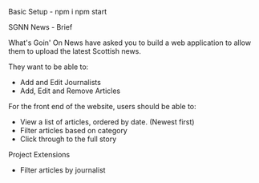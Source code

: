 Basic Setup -
npm i
npm start



SGNN News - Brief

What's Goin' On News have asked you to build a web application to allow them to upload the latest Scottish news.

They want to be able to:

* Add and Edit Journalists
* Add, Edit and Remove Articles


For the front end of the website, users should be able to:

* View a list of articles, ordered by date. (Newest first)
* Filter articles based on category
* Click through to the full story


Project Extensions

* Filter articles by journalist

